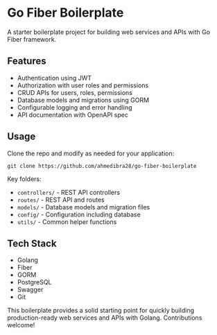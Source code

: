 # Go Fiber Boilerplate

A starter boilerplate project for building web services and APIs with Go Fiber framework. 

## Features

- Authentication using JWT
- Authorization with user roles and permissions
- CRUD APIs for users, roles, permissions
- Database models and migrations using GORM
- Configurable logging and error handling
- API documentation with OpenAPI spec

## Usage

Clone the repo and modify as needed for your application:

```
git clone https://github.com/ahmedibra28/go-fiber-boilerplate
```

Key folders:

- `controllers/` - REST API controllers
- `routes/` - REST API and routes
- `models/` - Database models and migration files 
- `config/` - Configuration including database
- `utils/` - Common helper functions


## Tech Stack

- Golang
- Fiber 
- GORM
- PostgreSQL
- Swagger
- Git

This boilerplate provides a solid starting point for quickly building production-ready web services and APIs with Golang. Contributions welcome!


